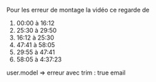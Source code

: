 Pour les erreur de montage la vidéo ce regarde de

1. 00:00 à 16:12
2. 25:30 à 29:50
3. 16:12 à 25:30
4. 47:41 à 58:05
5. 29:55 à 47:41
6. 58:05 à 4:37:23

user.model => erreur avec trim : true email
